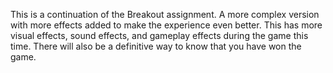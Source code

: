 This is a continuation of the Breakout assignment. A more complex version with more effects added to make the experience even better. This has more visual effects, sound effects, and gameplay effects during the game this time. There will also be a definitive way to know that you have won the game. 